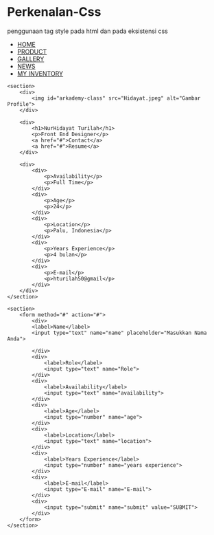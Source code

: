 # Perkenalan-Css
penggunaan tag style pada html dan pada eksistensi css
<!DOCTYPE html>
<html lang="en">
<head>
    <meta charset="UTF-8">
    <meta http-equiv="X-UA-Compatible" content="IE=edge">
    <meta name="viewport" content="width=device-width, initial-scale=1.0">
    <title>Profil Page</title>
    <link rel="stylesheet" href="style.css">
</head>
<body>
    <nav>
        <ul>
            <li><a href="#">HOME</a></li>
            <li><a href="#">PRODUCT</a></li>
            <li><a href="#">GALLERY</a></li>
            <li><a href="#">NEWS</a></li>
            <li><a href="#">MY INVENTORY</a></li>
        </ul>
    </nav>
    
    <section>
        <div>
            <img id="arkademy-class" src="Hidayat.jpeg" alt="Gambar Profile">
        </div>

        <div>
            <h1>NurHidayat Turilah</h1>
            <p>Front End Designer</p>
            <a href="#">Contact</a>
            <a href="#">Resume</a>
        </div>

        <div>
            <div>
                <p>Availability</p>
                <p>Full Time</p>
            </div>
            <div>
                <p>Age</p>
                <p>24</p>
            </div>
            <div>
                <p>Location</p>
                <p>Palu, Indonesia</p>
            </div>
            <div>
                <p>Years Experience</p>
                <p>4 bulan</p>
            </div>
            <div>
                <p>E-mail</p>
                <p>hturilah50@gmail</p>
            </div>
        </div>
    </section>

    <section>
        <form method="#" action="#">
            <div>
            <label>Name</label>
            <input type="text" name="name" placeholder="Masukkan Nama Anda">
            
            </div>
            <div>
                <label>Role</label>
                <input type="text" name="Role">
            </div>
            <div>
                <label>Availability</label>
                <input type="text" name="availability">
            </div>
            <div>
                <label>Age</label>
                <input type="number" name="age">
            </div>
            <div>
                <label>Location</label>
                <input type="text" name="location">
            </div>
            <div>
                <label>Years Experience</label>
                <input type="number" name="years experience">
            </div>
            <div>
                <label>E-mail</label>
                <input type="E-mail" name="E-mail">
            </div>
            <div>
                <input type="submit" name="submit" value="SUBMIT">
            </div>
        </form>
    </section>
</body>
</html>
